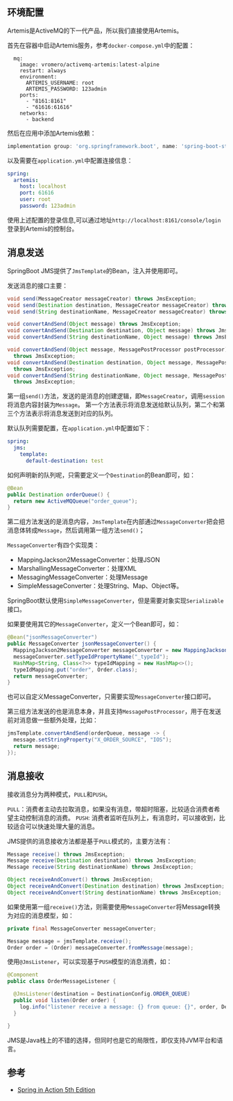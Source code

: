## 环境配置

Artemis是ActiveMQ的下一代产品，所以我们直接使用Artemis。

首先在容器中启动Artemis服务，参考`docker-compose.yml`中的配置：

```text
  mq:
    image: vromero/activemq-artemis:latest-alpine
    restart: always
    environment:
      ARTEMIS_USERNAME: root
      ARTEMIS_PASSWORD: 123admin
    ports:
      - "8161:8161"
      - "61616:61616"
    networks:
      - backend
```

然后在应用中添加Artemis依赖：

```gradle
implementation group: 'org.springframework.boot', name: 'spring-boot-starter-artemis', version: "$springBootVersion"
```

以及需要在`application.yml`中配置连接信息：

```yml
spring:
  artemis:
    host: localhost
    port: 61616
    user: root
    password: 123admin

```

使用上述配置的登录信息,可以通过地址`http://localhost:8161/console/login`登录到Artemis的控制台。

    
## 消息发送

SpringBoot JMS提供了`JmsTemplate`的Bean，注入并使用即可。

发送消息的接口主要：

```java
void send(MessageCreator messageCreator) throws JmsException;
void send(Destination destination, MessageCreator messageCreator) throws JmsException;
void send(String destinationName, MessageCreator messageCreator) throws JmsException;

void convertAndSend(Object message) throws JmsException;
void convertAndSend(Destination destination, Object message) throws JmsException;
void convertAndSend(String destinationName, Object message) throws JmsException;

void convertAndSend(Object message, MessagePostProcessor postProcessor)
  throws JmsException;
void convertAndSend(Destination destination, Object message, MessagePostProcessor postProcessor)
  throws JmsException;
void convertAndSend(String destinationName, Object message, MessagePostProcessor postProcessor)
  throws JmsException;

```

第一组`send()`方法，发送的是消息的创建逻辑，即`MessageCreator`，调用`session`将消息内容封装为`Message`。
第一个方法表示将消息发送给默认队列，第二个和第三个方法表示将消息发送到对应的队列。

默认队列需要配置，在`application.yml`中配置如下：

```yml
spring:
  jms:
    template:
      default-destination: test
```

如何声明新的队列呢，只需要定义一个`Destination`的Bean即可，如：

```java
@Bean
public Destination orderQueue() {
  return new ActiveMQQueue("order_queue");
}
```

第二组方法发送的是消息内容，`JmsTemplate`在内部通过`MessageConverter`把会把消息体转成`Message`，然后调用第一组方法`send()`；

`MessageConverter`有四个实现类：

- MappingJackson2MessageConverter：处理JSON
- MarshallingMessageConverter：处理XML
- MessagingMessageConverter：处理Message
- SimpleMessageConverter：处理String、Map、Object等。

SpringBoot默认使用`SimpleMessageConverter`，但是需要对象实现`Serializable`接口。

如果要使用其它的`MessageConverter`，定义一个Bean即可，如：
	
```java
@Bean("jsonMessageConverter")
public MessageConverter jsonMessageConverter() {
  MappingJackson2MessageConverter messageConverter = new MappingJackson2MessageConverter();
  messageConverter.setTypeIdPropertyName("_typeId");
  HashMap<String, Class<?>> typeIdMapping = new HashMap<>();
  typeIdMapping.put("order", Order.class);
  return messageConverter;
}
```

也可以自定义MessageConverter，只需要实现`MessageConverter`接口即可。

第三组方法发送的也是消息本身，并且支持`MessagePostProcessor`，用于在发送前对消息做一些额外处理，比如：

```java
jmsTemplate.convertAndSend(orderQueue, message -> {
  message.setStringProperty("X_ORDER_SOURCE", "IOS");
  return message;
});
```

## 消息接收

接收消息分为两种模式，`PULL`和`PUSH`。

`PULL`：消费者主动去拉取消息，如果没有消息，带超时阻塞，比较适合消费者希望主动控制消息的消费。
`PUSH`: 消费者监听在队列上，有消息时，可以接收到，比较适合可以快速处理大量的消息。

JMS提供的消息接收方法都是基于`PULL`模式的，主要方法有：

```java
Message receive() throws JmsException;
Message receive(Destination destination) throws JmsException;
Message receive(String destinationName) throws JmsException;

Object receiveAndConvert() throws JmsException;
Object receiveAndConvert(Destination destination) throws JmsException;
Object receiveAndConvert(String destinationName) throws JmsException;
```

如果使用第一组`receive()`方法，则需要使用`MessageConverter`将Message转换为对应的消息模型，如：

```java
private final MessageConverter messageConverter;

Message message = jmsTemplate.receive();
Order order = (Order) messageConverter.fromMessage(message);
```

使用`@JmsListener`，可以实现基于`PUSH`模型的消息消费，如：

```java
@Component
public class OrderMessageListener {

  @JmsListener(destination = DestinationConfig.ORDER_QUEUE)
  public void listen(Order order) {
    log.info("listener receive a message: {} from queue: {}", order, DestinationConfig.ORDER_QUEUE);
  }

}
```

JMS是Java栈上的不错的选择，但同时也是它的局限性，即仅支持JVM平台和语言。

## 参考

- [Spring in Action 5th Edition](https://www.amazon.com/Spring-Action-Craig-Walls/dp/1617294942)









    

  

